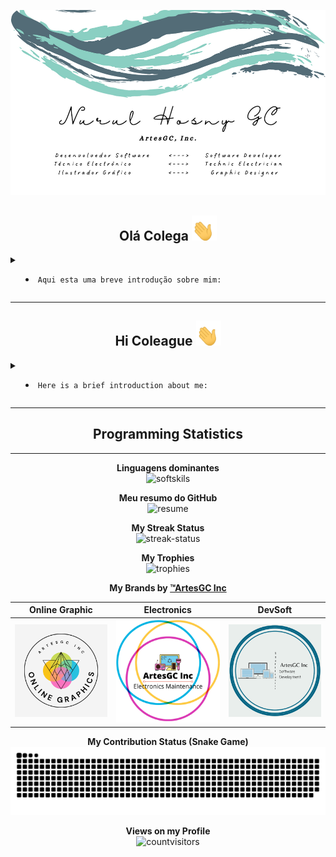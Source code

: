 ![business-card](img/businesscard.png)

<div align="center">

## Olá Colega <img src="img/waving-hand-joypixels.gif" height=40 width=40>

</div>

<details>
<summary>
  
  - `Aqui esta uma breve introdução sobre mim:`
  
</summary>
<hr>
  
- 🔭 Atualmente estou trabalhando em muitos projetos em nome da minha marca **[ArtesGC Inc.](https://github.com/ArtesGC)**;
- 🌱 Também estou estudando e aperfeiçoando as minhas hablidades em: 
  - `Ilustração Gráfica`;
  - `Organização e Responsividade em Web-Apps`;
  - `Serviços Java-Backend`;
- 👯 Estou procurando colaborar no `desenvolvimento social` e `projetos open-source`;
- 🤔 Mas igualmente, preciso de ajuda em muitos projetos, tente entrar em contato comigo:
  - 💬 Me pergunte sobre qualquer coisa **[por email](mailto:nuruldecarvalho@gmail.com)**.
- 📫 Ou ainda:
  - WhatsApp:
    - [+27 73 555 0878](https://api.whatsapp.com/send?phone=27735550878)
    - [+244 925 330 896](https://api.whatsapp.com/send?phone=244925330896)
  - Telegram: [Nurul GC](https://t.me/NurulGC)
  - Facebook: [Nurul Hosny GC](https://facebook.com/nurulhosny.gc/)
  - Instagram: [Nurul HGC](https://www.instagram.com/nurulhgc/)
  - Twitter: [Nurul-GC](https://twitter.com/NurulGC3)
  - Linkedin: [Nurul Carvalho](https://www.linkedin.com/in/nurul-carvalho-4a64b01b4/)
- 😄 Apelidos: **Nuninha** ou **GC**;

🤓 **Conheça também, um pequeno resumo sobre os meus [repositórios](https://nurul-gc.github.io/intro/)...**
  
</details>

---

<div align="center">

## Hi Coleague <img src="img/waving-hand-joypixels.gif" height=40 width=40>

</div>

<details>
<summary>
  
  - `Here is a brief introduction about me:`
  
</summary>
<hr>

- 🔭 Currently, I’m working on many projects by my trademark **[ArtesGC](https://github.com/ArtesGC)**;
- 🌱 I’m also studying and improving my skills on:
  - `Graphic Design`;
  - `Organization and Responsiveness in Web-Apps`;
  - `Java-Backend Services`;
- 👯 I’m looking to collaborate on `social development` and `open-source projects`;
- 🤔 But, I’m also looking for help on many projects, please try to reach me:
  - 💬 Ask me about anything **[by email](mailto:nuruldecarvalho@gmail.com)**.
- 📫 Or still by:
  - WhatsApp:
    - [+27 73 555 0878](https://api.whatsapp.com/send?phone=27735550878)
    - [+244 925 330 896](https://api.whatsapp.com/send?phone=244925330896)
  - Telegram: [Nurul GC](https://t.me/NurulGC)
  - Facebook: [Nurul Hosny GC](https://www.facebook.com/nurulhosny.gc/)
  - Instagram: [Nurul HGC](https://www.instagram.com/nurulhgc/)
  - Twitter: [Nurul-GC](https://twitter.com/NurulGC3)
  - Linkedin: [Nurul Carvalho](https://www.linkedin.com/in/nurul-carvalho-4a64b01b4/)
- 😄 Nicknames: **Nuninha** or **GC**;

🤓 **Also, check out a short summary about my [repositories](https://nurul-gc.github.io/intro/)...**

</details>

---

<div align="center">

## Programming Statistics

---

**Linguagens dominantes** \
![softskils](https://github-readme-stats.vercel.app/api/top-langs/?username=Nurul-GC&layout=compact&theme=radical&langs_count=20)

**Meu resumo do GitHub** \
![resume](https://github-readme-stats.vercel.app/api?disable_animations=false&username=Nurul-GC&show_icons=true&theme=merko)
  
**My Streak Status** \
![streak-status](https://github-readme-streak-stats.herokuapp.com/?user=Nurul-GC&theme=neon-dark)

**My Trophies** \
![trophies](https://github-profile-trophy.vercel.app/?custom_title=&username=Nurul-GC&column=7&theme=gruvbox)

**My Brands by [&trade;ArtesGC Inc](https://artesgc.home.blog/)**
  
| Online Graphic | Electronics | DevSoft |
| --- | --- | --- |
| <img alt="Online-Graphic" src="img/graphic.png" height=auto witdh=auto> | <img alt="Electronics" src="img/eletronics.png" height=auto witdh=auto> | <img alt="DevSoft" src="img/software.png" height=auto witdh=auto> |

**My Contribution Status (Snake Game)**
![GitHub Snake dark](https://github.com/Nurul-GC/Nurul-GC/blob/output/github-snake-dark.svg)

**Views on my Profile** \
![countvisitors](https://profile-counter.glitch.me/Nurul-GC/count.svg)

</div>
